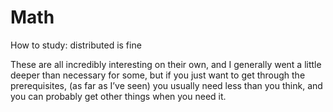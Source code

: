 # Math

How to study: distributed is fine

These are all incredibly interesting on their own, and I generally went a little deeper than necessary for some, but if you just want to get through the prerequisites, (as far as I’ve seen) you usually need less than you think, and you can probably get other things when you need it.
